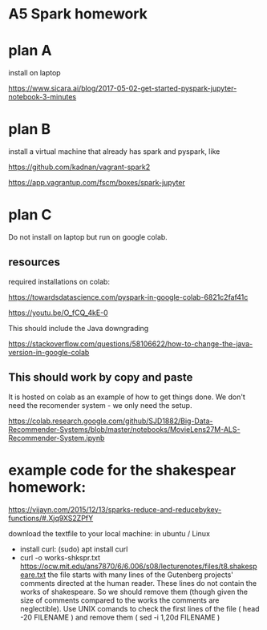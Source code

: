 # A5 Spark homework
# plan A
install on laptop

https://www.sicara.ai/blog/2017-05-02-get-started-pyspark-jupyter-notebook-3-minutes
# plan B
install a virtual machine that already has spark and pyspark, like

https://github.com/kadnan/vagrant-spark2

https://app.vagrantup.com/fscm/boxes/spark-jupyter

# plan C
Do not install on laptop but run on google colab.
## resources

required installations on colab:

https://towardsdatascience.com/pyspark-in-google-colab-6821c2faf41c

https://youtu.be/O_fCQ_4kE-0

This should include the Java downgrading

https://stackoverflow.com/questions/58106622/how-to-change-the-java-version-in-google-colab

## This should work by copy and paste
It is hosted on colab as an example of how to get things done. We don't need the recomender system - we only need the setup.

https://colab.research.google.com/github/SJD1882/Big-Data-Recommender-Systems/blob/master/notebooks/MovieLens27M-ALS-Recommender-System.ipynb

# example code for the shakespear homework:

https://vijayn.com/2015/12/13/sparks-reduce-and-reducebykey-functions/#.Xjq9XS2ZPfY

download the textfile to your local machine: in ubuntu / Linux
* install curl: (sudo) apt install curl
* curl -o works-shkspr.txt https://ocw.mit.edu/ans7870/6/6.006/s08/lecturenotes/files/t8.shakespeare.txt
the file starts with many lines of the Gutenberg projects' comments directed at the human reader. These lines do not contain the works of shakespeare. So we should remove them (though given the size of comments compared to the works the comments are neglectible). Use UNIX comands to check the first lines of the file ( head -20 FILENAME ) and remove them ( sed -i 1,20d FILENAME ) 
